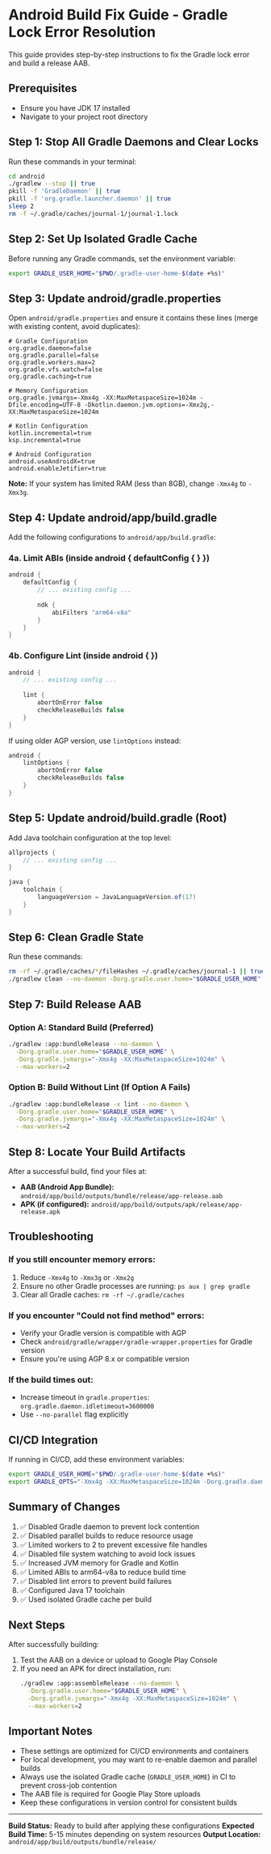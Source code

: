 
# Android Build Fix Guide - Gradle Lock Error Resolution

This guide provides step-by-step instructions to fix the Gradle lock error and build a release AAB.

## Prerequisites
- Ensure you have JDK 17 installed
- Navigate to your project root directory

## Step 1: Stop All Gradle Daemons and Clear Locks

Run these commands in your terminal:

```bash
cd android
./gradlew --stop || true
pkill -f 'GradleDaemon' || true
pkill -f 'org.gradle.launcher.daemon' || true
sleep 2
rm -f ~/.gradle/caches/journal-1/journal-1.lock
```

## Step 2: Set Up Isolated Gradle Cache

Before running any Gradle commands, set the environment variable:

```bash
export GRADLE_USER_HOME="$PWD/.gradle-user-home-$(date +%s)"
```

## Step 3: Update android/gradle.properties

Open `android/gradle.properties` and ensure it contains these lines (merge with existing content, avoid duplicates):

```properties
# Gradle Configuration
org.gradle.daemon=false
org.gradle.parallel=false
org.gradle.workers.max=2
org.gradle.vfs.watch=false
org.gradle.caching=true

# Memory Configuration
org.gradle.jvmargs=-Xmx4g -XX:MaxMetaspaceSize=1024m -Dfile.encoding=UTF-8 -Dkotlin.daemon.jvm.options=-Xmx2g,-XX:MaxMetaspaceSize=1024m

# Kotlin Configuration
kotlin.incremental=true
ksp.incremental=true

# Android Configuration
android.useAndroidX=true
android.enableJetifier=true
```

**Note:** If your system has limited RAM (less than 8GB), change `-Xmx4g` to `-Xmx3g`.

## Step 4: Update android/app/build.gradle

Add the following configurations to `android/app/build.gradle`:

### 4a. Limit ABIs (inside android { defaultConfig { } })

```gradle
android {
    defaultConfig {
        // ... existing config ...
        
        ndk {
            abiFilters "arm64-v8a"
        }
    }
}
```

### 4b. Configure Lint (inside android { })

```gradle
android {
    // ... existing config ...
    
    lint {
        abortOnError false
        checkReleaseBuilds false
    }
}
```

If using older AGP version, use `lintOptions` instead:

```gradle
android {
    lintOptions {
        abortOnError false
        checkReleaseBuilds false
    }
}
```

## Step 5: Update android/build.gradle (Root)

Add Java toolchain configuration at the top level:

```gradle
allprojects {
    // ... existing config ...
}

java {
    toolchain {
        languageVersion = JavaLanguageVersion.of(17)
    }
}
```

## Step 6: Clean Gradle State

Run these commands:

```bash
rm -rf ~/.gradle/caches/*/fileHashes ~/.gradle/caches/journal-1 || true
./gradlew clean --no-daemon -Dorg.gradle.user.home="$GRADLE_USER_HOME"
```

## Step 7: Build Release AAB

### Option A: Standard Build (Preferred)

```bash
./gradlew :app:bundleRelease --no-daemon \
  -Dorg.gradle.user.home="$GRADLE_USER_HOME" \
  -Dorg.gradle.jvmargs="-Xmx4g -XX:MaxMetaspaceSize=1024m" \
  --max-workers=2
```

### Option B: Build Without Lint (If Option A Fails)

```bash
./gradlew :app:bundleRelease -x lint --no-daemon \
  -Dorg.gradle.user.home="$GRADLE_USER_HOME" \
  -Dorg.gradle.jvmargs="-Xmx4g -XX:MaxMetaspaceSize=1024m" \
  --max-workers=2
```

## Step 8: Locate Your Build Artifacts

After a successful build, find your files at:

- **AAB (Android App Bundle):** `android/app/build/outputs/bundle/release/app-release.aab`
- **APK (if configured):** `android/app/build/outputs/apk/release/app-release.apk`

## Troubleshooting

### If you still encounter memory errors:
1. Reduce `-Xmx4g` to `-Xmx3g` or `-Xmx2g`
2. Ensure no other Gradle processes are running: `ps aux | grep gradle`
3. Clear all Gradle caches: `rm -rf ~/.gradle/caches`

### If you encounter "Could not find method" errors:
- Verify your Gradle version is compatible with AGP
- Check `android/gradle/wrapper/gradle-wrapper.properties` for Gradle version
- Ensure you're using AGP 8.x or compatible version

### If the build times out:
- Increase timeout in `gradle.properties`: `org.gradle.daemon.idletimeout=3600000`
- Use `--no-parallel` flag explicitly

## CI/CD Integration

If running in CI/CD, add these environment variables:

```bash
export GRADLE_USER_HOME="$PWD/.gradle-user-home-$(date +%s)"
export GRADLE_OPTS="-Xmx4g -XX:MaxMetaspaceSize=1024m -Dorg.gradle.daemon=false"
```

## Summary of Changes

1. ✅ Disabled Gradle daemon to prevent lock contention
2. ✅ Disabled parallel builds to reduce resource usage
3. ✅ Limited workers to 2 to prevent excessive file handles
4. ✅ Disabled file system watching to avoid lock issues
5. ✅ Increased JVM memory for Gradle and Kotlin
6. ✅ Limited ABIs to arm64-v8a to reduce build time
7. ✅ Disabled lint errors to prevent build failures
8. ✅ Configured Java 17 toolchain
9. ✅ Used isolated Gradle cache per build

## Next Steps

After successfully building:

1. Test the AAB on a device or upload to Google Play Console
2. If you need an APK for direct installation, run:
   ```bash
   ./gradlew :app:assembleRelease --no-daemon \
     -Dorg.gradle.user.home="$GRADLE_USER_HOME" \
     -Dorg.gradle.jvmargs="-Xmx4g -XX:MaxMetaspaceSize=1024m" \
     --max-workers=2
   ```

## Important Notes

- These settings are optimized for CI/CD environments and containers
- For local development, you may want to re-enable daemon and parallel builds
- Always use the isolated Gradle cache (`GRADLE_USER_HOME`) in CI to prevent cross-job contention
- The AAB file is required for Google Play Store uploads
- Keep these configurations in version control for consistent builds

---

**Build Status:** Ready to build after applying these configurations
**Expected Build Time:** 5-15 minutes depending on system resources
**Output Location:** `android/app/build/outputs/bundle/release/`
